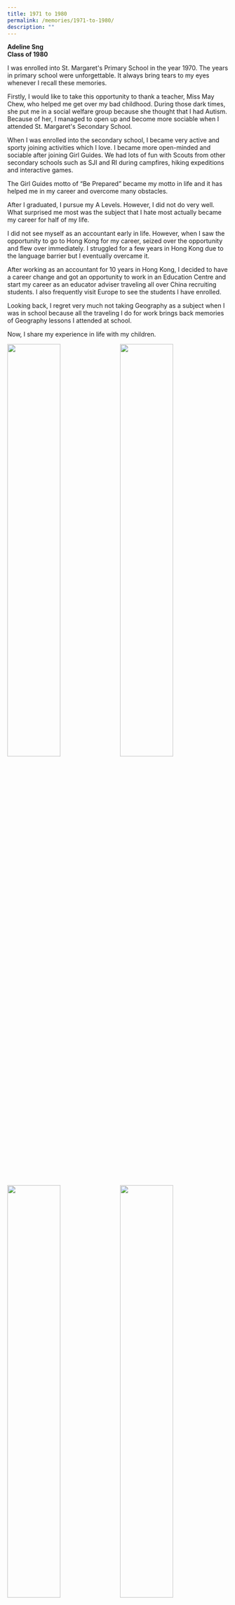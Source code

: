 ```yaml
---
title: 1971 to 1980
permalink: /memories/1971-to-1980/
description: ""
---
```

**Adeline Sng  <br>
Class of 1980**

I was enrolled into St. Margaret's Primary School in the year 1970. The years in primary school were unforgettable. It always bring tears to my eyes whenever I recall these memories. 

Firstly, I would like to take this opportunity to thank a teacher, Miss May Chew, who helped me get over my bad childhood. During those dark times, she put me in a social welfare group because she thought that I had Autism. Because of her, I managed to open up and become more sociable when I attended St. Margaret's Secondary School. 

When I was enrolled into the secondary school, I became very active and sporty joining activities which I love. I became more open-minded and sociable after joining Girl Guides. We had lots of fun with Scouts from other secondary schools such as SJI and RI during campfires, hiking expeditions and interactive games.  

The Girl Guides motto of “Be Prepared” became my motto in life and it has helped me in my career and overcome many obstacles. 

After I graduated, I pursue my A Levels. However, I did not do very well. What surprised me most was the subject that I hate most actually became my career for half of my life.  

I did not see myself as an accountant early in life. However, when I saw the opportunity to go to Hong Kong for my career, seized over the opportunity and flew over immediately. I struggled for a few years in Hong Kong due to the language barrier but I eventually overcame it.  

After working as an accountant for 10 years in Hong Kong, I decided to have a career change and got an opportunity to work in an Education Centre and start my career as an educator adviser traveling all over China recruiting students. I also frequently visit Europe to see the students I have enrolled. 

Looking back, I regret very much not taking Geography as a subject when I was in school because all the traveling I do for work brings back memories of Geography lessons I attended at school.  

Now, I share my experience in life with my children.

  

<img style="width:49%" src="/images/Adeline%201.jpg" align="left"/>

<img style="width:49%" src="/images/Adeline%202.jpg" align="right"/>

<br clear="left">

<img style="width:49%" src="/images/Adeline%203.jpg" align="left"/>

<img style="width:49%" src="/images/Adeline%204.jpg" align="right"/>

<br clear="left">
<br>
<img style="width:49%" src="/images/Adeline%205.jpg" align="left"/>

<img style="width:49%" src="/images/Adeline%206.jpg" align="right"/>

<br clear="left">
<br>
<img style="width:49%" src="/images/Adeline%207.jpg" align="left"/>
<br>
<img style="width:49%" src="/images/Adeline%208.jpg" align="right"/>

<br clear="left">

<img style="width:49%" src="/images/Adeline%209.jpg" align="left"/>
<br>
<img style="width:49%" src="/images/Adeline%2010.jpg" align="right"/>
  
<br clear="left">
<br>
<img style="width:49%" src="/images/Adeline%2011.jpg" align="left"/>

<img style="width:49%" src="/images/Adeline%2012.jpg" align="right"/>

<br clear="left">
<br>
<img style="width:49%" src="/images/Adeline%2013.jpg" align="left"/>

<img style="width:49%" src="/images/Adeline%2014.jpg" align="right"/>

<br clear="left">
<br>
<img style="width:49%" src="/images/Adeline%2015.jpg" align="left"/>

<img style="width:49%" src="/images/Adeline%2016.jpg" align="right"/>

<br clear="left">
<br>
<img style="width:20%" src="/images/Adeline%2017.jpg" align="left"/>

<img style="width:30%" src="/images/Adeline%2018.jpg"/>

**Chan Lai Ching  <br>
Class of 1977  <br>
Administrative Officer**

I remember …

…a girl fell in the garden and Mrs Cassim briskly walked from the main building to attend to her injuries;

...Mrs George stopped me along the corridor for my help to straighten a picture on the wall. 

Although as principals of the two schools, they had many important tasks to attend to, they took time to care about a little girl, and a picture on the wall. 

They displayed the ability to handle larger issues while giving due attention to people and little details. In my work, I have found this to be an important life skill.

<img style="width:60%" src="/images/Chan%20Lai%20Ching%201.jpg"/>

**Shui Fong Chong  <br>
Class of 1976**

I miss the wonderful times with all these classmates and form teachers. I hope they are all doing well.  

<img style="width:80%" src="/images/collage9_1.jpg"/>

**Leung Pui Chue <br>
Class of 1975  <br>
Personal Assistant**

I spent six good and memorable years in SMPS and four great years in SMSS.I had fun playing around every corner of the old school buildings. We had very kind and patient teachers although some were very strict and fierce.

I made many friends during those years and still keep in contact with several of theme Though we may be separated by continents and distance, our friendship continues. 

My advice to the next generation is to treasure your school friends as these friendships last forever!

<img style="width:60%" src="/images/Leung%20Pui%20Chue%201.jpg"/>

**Anne Chung  <br>
Class of 1974  <br>
Secretary**

Thank you St. Margaret’s for giving me my love for running. My first trophies for 100m, 200m, etc, were received when I was in Secondary 1. My medals these days are from the Vertical Marathon at the Swissotel.

My ties with the School returned in 2002 when my daughter Nicole was in Sec 1 and I became a member of SMESA. Nicole also became a SMESA member in 2006. 

Despite our cultural, age and professional differences, we have found through SMESA & Youth Wing common grounds to meet, to talk, to laugh, to have fun and to serve. We are one big happy family!

<img style="width:40%" src="/images/Anne%20Chung%201.jpg"/>

**Tay-Lang Ren Jee Renata  <br> 
Class of 1973  <br>
Teacher**

My Primary 1 teachers encouraged the classes to sing if we wanted to go home. I always obediently volunteered. That contributed to my interest in singing and confidence in public singing and speaking.

The Girl Guides movement helped nurture leadership in me. The Bible Knowledge lessons taught me to love God and to have sound moral values and character. 

St. Margaret's has made me what I am today. I am glad to give back to my alma mater — I had taught in the secondary school for a year and am currently teaching in the primary school.

<img style="width:60%" src="/images/Tay%20Lang%20Ren%20Jee%20Renata%201.jpg"/>

**Tan Siew Kiang  <br>
Class of 1972  <br>
Personal Assistant**

In primary school, when I cried from receiving an injection, my teacher hugged and consoled me, Another time, my hair was ruffled during a game, and Mrs Ng combed it neatly back for me. Many of us did not like the milk programme but the teachers ensured we consumed the milk and not pour it away.

My secondary school History teacher, Mrs Wee's interesting stories helped me to remember dates and names. 

Looking back, I am grateful to the staff who taught me many facts and figures and about love and care. Ithank God for them and our school.

<img style="width:60%" src="/images/Tan%20Siew%20Kiang%201.jpg"/>

**Lee Lai Yong  <br>
Class of 1972  <br>
Principal**

My experience as a student in St. Margaret's has stood me in good stead even till today.

Currently, as Principal of a primary school, I have on countless occasions looked back on my student days to borrow ideas which had impact on the girls positively and effectively. The strong fundamentals which have stood the test of time, have also been adopted by me. 

One priceless gift which I continued to keep is a group of graduates from the year of 1972. We constantly bombard one another with emails, reminisce about school days and meet up in bonding sessions.

<img style="width:30%" src="/images/Lee%20Lai%20Yong%201.jpg"/>

**Paula Ng Puay Sim  <br>
Class of 1972  <br>
Piano Teacher**

“Girls, stop fooling around and start behaving yourselves! Your exams are just around the corner. Start preparing and stop playing!” These were the words often heard from our unforgettable principal, Mrs. George.

The fondest memories I had were the lessons taught by dedicated teachers like Mrs. Mabel Wee, our Literature teacher who would recite famous poems and encourage class enactments of Shakespeare plays.

Here's wishing St. Margaret's many good years ahead and that the girls in future would also cherish sweet memories. 

Happy 165<sup>th</sup>, St. Margaret's!  

<img style="width:50%" src="/images/Paula%20Ng%20Puay%20Sim%201.jpg"/>

  

**Speech Day 1972**

  
<img style="width:50%" src="/images/Speech%20Day%201972_1-Optimized.jpg" align="left"/>

<img style="width:46%" src="/images/Speech%20Day%201972_2-Optimized.jpg" align="right"/>

<br clear="left">

<br>
<img style="width:50%" src="/images/Speech%20Day%201972_3-Optimized.jpg"/>

**Prefects' Commendation 1972**

  
<img style="width:50%" src="/images/Prefects%20Commendation_1.jpg" align="left"/>

<img style="width:47%" src="/images/Prefects%20Commendation%20_2.jpg" align="right"/>

<br clear="left">

**Sports Day 1972**

<img style="width:50%" src="/images/Sports%20Day_1.jpg" align="left">

<img style="width:46%" src="/images/Sports%20Day_2.jpg" align="right">

<br clear="left">

<br> 
<img style="width:50%" src="/images/Sports%20Day_3.jpg" align="left">